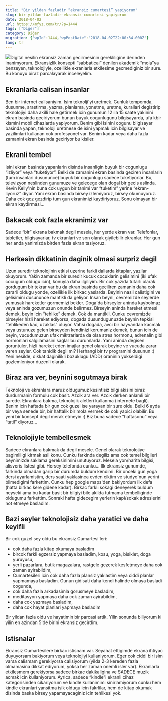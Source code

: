 ```yaml
---
title: "Bir yildan fazladir “ekransiz cumartesi” yapiyorum"
slug: bir-yildan-fazladir-ekransiz-cumartesi-yapiyorum
date: 2018-04-02
url: https://mfyz.com/tr/?p=1444
tags: ["Diğer"]
category: Diğer
migration: {"wpId":1444,"wpPostDate":"2018-04-02T22:00:34.000Z"}
lang: tr
---
```


![](/images/archive/tr/2018/04/no_screens_classic_round_sticker-r8b6167129588449f969019c8c377d9ae_v9waf_8byvr_324-300x300-150x150.jpg)Digital nesilin ekransiz zaman gecirmesinin gerekliligine derinden inanimyorum. Ekransizlik konsepti “sabbatical” denilen akademik “mola”ya benzeyen, teknolojiyle, ozellikle ekranlarla etkilesime gecmediginiz bir sure. Bu konuyu biraz parcalayarak inceleyelim.

## Ekranlarla calisan insanlar

Ben bir internet calisaniyim. Isim teknolji'yi uretmek. Gunluk tempomda, dusunme, arastirma, yazma, planlama, yonetme, uretme, kurallari degistirip teknolojiyi daha akilli hale getirmek icin gunumun 12 ila 15 saate yakinini ekran basinda geciriyorum bunun buyuk cogunlugunu bilgisayarda, ufa kbir kismini mobil cihazlarda yapiyorum. Benim gibi isinini cogunu bilgisayar basinda yapan, teknoloji uretmese de isini yapmak icin bilgisayar ve yazilimlari kullanan cok profesyonel var. Benim kadar veya daha fazla zamanini ekran basinda geciriyor bu kisiler.

## Ekranli tembel

Isini ekran basinda yapanlarin disinda insanligin buyuk bir cogunlugu “izliyor” veya “tuketiyor”. Belki de zamanini ekran basinda geciren insanlarin (tum insanlari dusununce) buyuk bir cogunlugu sadece tuketiyorlar. Bu, televizyon neslinden gunumuze ve gelecege olan dogal bir gecis aslinda. Kevin Kelly'nin buna cok uygun bir tanimi var “tuketim” yerine “ekran-liyoruz” diyor. Yani ekran basinda birsey izlemiyoruz, birsey okumuyoruz. Daha cok goz gezdirip tum gun ekranimizi kaydiriyoruz. Sonu olmayan bir ekran kaydirmasi...

## Bakacak cok fazla ekranimiz var

Sadece “bir” ekrana bakmak degil mesela, her yerde ekran var. Telefonlar, tabletler, bilgisayarlar, tv ekranlari ve son olarak giyilebilir ekranlar. Her gun her anda yanimizda birden fazla ekran tasiyoruz.

## Herkesin dikkatinin daginik olmasi surpriz degil

Uzun suredir teknolojinin etkisi uzerine farkli dallarda kitaplar, yazilar okuyorum. Yakin zamanda bir suredir kucuk cocuklarin gelisimini (iki ufak cocugum oldugu icin), konuyla daha ilgiliyim. Bir cok yazida tutarli olarak gordugum bir tekrar var bu da ekran basinda geciliren zamanin daha cok zararli oldugu yonde, ozellikle ilk birkac yaslarda. Beyinin nasil calistigini ve gelisimini dusununce mantikli da geliyor. Insan beyni, cevremizde seylerde yumusak hareketler gormemizi bekler. Doga'da birseyler aninda kaybolmaz veya aninda gozumuzun onunde belirmez. Birseyin aninda hareket etmesi demek, beyin icin “tehlike” demek. Cok da mantikli. Cunku cevremizde birseyler hizli hareket ediyorsa, dogada dusundugunuzde beynin tepkisi “tehlikeden kac, uzaklas” oluyor. Vahsi dogada, avci bir hayvandan kacmak veya ustunuze gelen birseyden kendinizi korumaniz demek, bunun icin de beyin, vucudumuzun ufak miktrarlarda da olsa stres hormonu, adrenalin gibi hormonlari salgilamasini saglar bu durumlarda. Yani aninda degisen goruntuler, hizli hareket eden imajlar genel olarak beyine ve vucuda zarar veren seyler. Cok tanidik degil mi? Herhangi bir tv programini dusunun :) Yeni nesilde, dikkat daginilikli bozuklugu (ADD) oraninin yukseldigi gozlemleniyor duzenli olarak.

## Biraz ara ver, beynini sogutmaya birak

Teknoloji ve ekranlara maruz oldugumuz kesintisiz bilgi akisini biraz durdurmanin formulu cok basit. Azcik ara ver. Azcik derken anlamli bir surede. Ekranlara bakma, teknolojik aletleri kullanma (internete bagli). Benim icin haftada bir gun cok guzel ise yarayan bir sure oldu. Belki 6 ayda bir veya senede bir, bir haftalik bir mola vermek de cok yapici olabilir. Bu yeni bir konsept degil merak etmeyin :) Biz buna sadece “haftasonu” veya “tatil” diyoruz...

## Teknolojiyle tembellesmek

Sadece ekranlara bakmak da degil mesele. Genel olarak teknolojiye bagimliligi kirmak asil konu. Cunku farkinda degiliz ama cok temel bilgileri beynimizde saklama gereksinimini unutuyoruz. Mesela yon/harita bilgisi, alisveris listesi gibi. Hersey telefonda cunku... Ilk ekransiz gunumde, farkinda olmadan garip bir durumda buldum kendimi. Bir onceki gun yoga dersi ayarlamistim, ders saati yaklasinca evden ciktim ve studyo'nun yerini bilmedigimi farkettim. Cunku hep google maps'den bakiyordum ilk defa (hatta birkac kere gidene kadar). Birkac farkli sokagi deneyerek buldum neyseki ama bu kadar basit bir bilgiyi bile akilda tutmama tembelliginde oldugumu farkettim. Sonraki hafta gidecegim yerlerin kapi/sokak adreslerini not etmeye basladim.

## Bazi seyler teknolojisiz daha yaratici ve daha keyifli

Bir cok guzel sey oldu bu ekransiz Cumartesi'leri:

*   cok daha fazla kitap okumaya basladim
*   bircok farkli egzersiz yapmaya basladim, kosu, yoga, bisiklet, doga yuruyusu,
*   yerli pazarlara, butik magazalara, rastgele gezerek kesfetmeye daha cok zaman ayirabildim,
*   Cumartesileri icin cok daha fazla plansiz yaklastim veya ciddi planlar yapmamaya basladim. Gunun gidisati daha kendi halinde olmaya basladi cogunda,
*   cok daha fazla arkadasimla gorusmeye basladim,
*   meditasyon yapmaya daha cok zaman ayirabildim,
*   daha cok yazmaya basladim,
*   daha cok hayat planlari yapmaya basladim

Bir yildan fazla oldu ve hayatimin bir parcasi artik. Yilin sonunda biliyorum ki yilin en azindan 5'de birini ekransiz gecirdim.

## Istisnalar

Ekransiz Cumartesilere birkac istisnam var. Seyahat ettigimde ekrana ihtiyac duyuyorsam bakiyorum veya teknolojiyi kullaniyorum. Eger cok ciddi bir isim varsa calismam gerekiyorsa calisiyorum (yilda 2-3 kereden fazla olmamasina dikkat ediyorum, yoksa her zaman onemli isler var). Ekranlarla etkilesmem gerekiyorsa sadece birkac dakikaligina ve SADECE muzik acmak icin kullaniyorum. Ayrica, sadece “kindle”i ekranli cihaz kategorisinden cikariyorum ve kindle kullanimimi sinirlamiyorum cunku hem kindle ekranlari yansitma isik oldugu icin fakrlilar, hem de kitap okumak disinda baska birsey yapamayacaginiz icin tehlikesi yok.